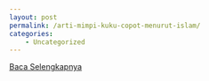 ```yaml
---
layout: post
permalink: /arti-mimpi-kuku-copot-menurut-islam/
categories:
    - Uncategorized
---
```


[Baca Selengkapnya](/06)